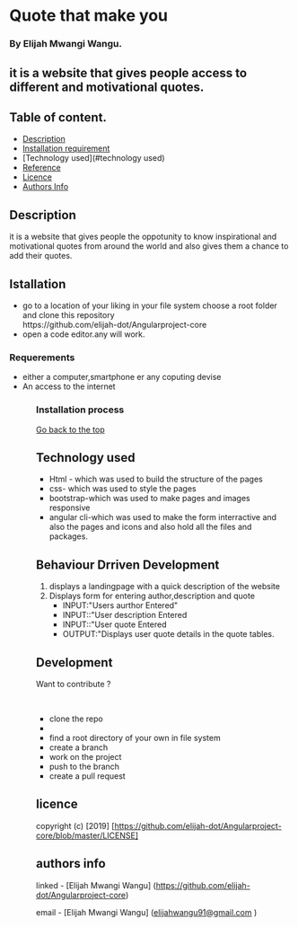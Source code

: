 # Quote that make you

### By Elijah Mwangi Wangu.

## it is a website that gives people access to different and motivational quotes.


## Table of content.

- [Description](#description)
- [Installation requirement](#installation)
- [Technology used](#technology used)
- [Reference](#reference)
- [Licence](#licence)
- [Authors Info](#author-info)

## Description

<p>it is a website that gives people the oppotunity to know inspirational and motivational quotes from around the world and also gives them a chance to add their  quotes.</p>


## Istallation

<ul>
   <li>go to a location of your liking in your file system choose a root folder and clone this repository <br>
   https://github.com/elijah-dot/Angularproject-core
   </li>
   <li>open a code editor.any will work.</li>
</ul>
 
### Requerements
<ul>
<li>either a computer,smartphone er any coputing devise</li>
<li>An access to the internet</li>
<ul>

### Installation process

[Go back to the top](#Quotes)

## Technology used

<ul> 
<li>Html - which was used to build the structure of the pages</li>
<li>css- which was used to style the pages </li>
<li>bootstrap-which was used to make pages and images responsive</li>
<li>angular cli-which was used to make the form interractive and also the pages and icons and also hold all the files and packages.</li>

</ul>

## Behaviour Drriven Development

<ol>
<li>displays a landingpage with a quick description of the website </li>
<li>Displays form for entering author,description and quote <ul>
<li>INPUT:"Users aurthor Entered"</li>
<li>INPUT::"User description Entered</li>
<li>INPUT::"User quote Entered</li>

<li>OUTPUT:"Displays user quote details in the quote tables.</li>

</ul> </li>
</ol>

## Development

<p>Want to contribute ?</p><br>
<ul>
  <li>clone the repo<li>
  <li>find a root directory of your own in file system</li>
  <li>create a branch</li>
  <li>work on the project</li>
  <li>push to the branch</li>
  <li>create a pull request</li>
</ul>

## licence

copyright (c) [2019] [https://github.com/elijah-dot/Angularproject-core/blob/master/LICENSE]

## authors info

linked - [Elijah Mwangi Wangu]
(https://github.com/elijah-dot/Angularproject-core)

email - [Elijah Mwangi Wangu]
(elijahwangu91@gmail.com
)